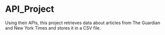# API_Project
Using their APIs, this project retrieves data about articles from The Guardian and New York Times and stores it in a CSV file.
